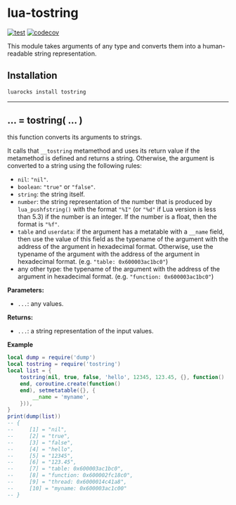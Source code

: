 # lua-tostring

[![test](https://github.com/mah0x211/lua-tostring/actions/workflows/test.yml/badge.svg)](https://github.com/mah0x211/lua-tostring/actions/workflows/test.yml)
[![codecov](https://codecov.io/gh/mah0x211/lua-tostring/branch/master/graph/badge.svg)](https://codecov.io/gh/mah0x211/lua-tostring)

This module takes arguments of any type and converts them into a human-readable string representation.


## Installation

```sh
luarocks install tostring
```

---

## ... = tostring( ... )

this function converts its arguments to strings.

It calls that `__tostring` metamethod and uses its return value if the metamethod is defined and returns a string. Otherwise, the argument is converted to a string using the following rules:


- `nil`: `"nil"`.
- `boolean`: `"true"` or `"false"`.
- `string`: the string itself.
- `number`: the string representation of the number that is produced by `lua_pushfstring()` with the format `"%I"` (or `"%d"` if Lua version is less than 5.3) if the number is an integer. If the number is a float, then the format is `"%f"`.
- `table` and `userdata`: if the argument has a metatable with a `__name` field, then use the value of this field as the typename of the argument with the address of the argument in hexadecimal format. Otherwise, use the typename of the argument with the address of the argument in hexadecimal format. (e.g. `"table: 0x600003ac1bc0"`)
- any other type: the typename of the argument with the address of the argument in hexadecimal format. (e.g. `"function: 0x600003ac1bc0"`)


**Parameters:**

- `...`: any values.

**Returns:**

- `...`: a string representation of the input values.


**Example**

```lua
local dump = require('dump')
local tostring = require('tostring')
local list = {
    tostring(nil, true, false, 'hello', 12345, 123.45, {}, function()
    end, coroutine.create(function()
    end), setmetatable({}, {
        __name = 'myname',
    })),
}
print(dump(list))
-- {
--     [1] = "nil",
--     [2] = "true",
--     [3] = "false",
--     [4] = "hello",
--     [5] = "12345",
--     [6] = "123.45",
--     [7] = "table: 0x600003ac1bc0",
--     [8] = "function: 0x600002fc18c0",
--     [9] = "thread: 0x6000014c41a8",
--     [10] = "myname: 0x600003ac1c00"
-- }
```

